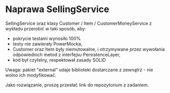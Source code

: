 # Naprawa SellingService

SellingService oraz klasy Customer / Item / CustomerMoneyService z wykładu przerobić w taki sposób, aby:

- pokrycie testami wynosiło 100%
- testy nie zawierały PowerMocka,
- Customer oraz Item były niemutowalne, i otrzymywane przez wywołania odpowiednich metod z interfejsu PersistenceLayer,
- kod był czytelny, respektował zasady SOLID

Uwaga: pakiet "external" udaje biblioteki dostarczane z zewnątrz - nie wolno ich modyfikować.

Jako rozwiązanie, proszę przesłać link do repozytorium z zadaniem.